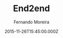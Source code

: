 ---
title: End2end
github: https://github.com/nandomoreirame/end2end
demo: https://nandomoreirame.github.io/end2end/
author: Fernando Moreira
ssg:
  - Jekyll
cms:
  - Markdown
date: 2015-11-26T15:45:00.000Z
description: 💎 Clean Jekyll theme
draft: true
publish_date: '2015-11-26T15:45:00Z'
update_date: '2019-03-25T12:39:20Z'
github_star: 272
github_fork: 201
---